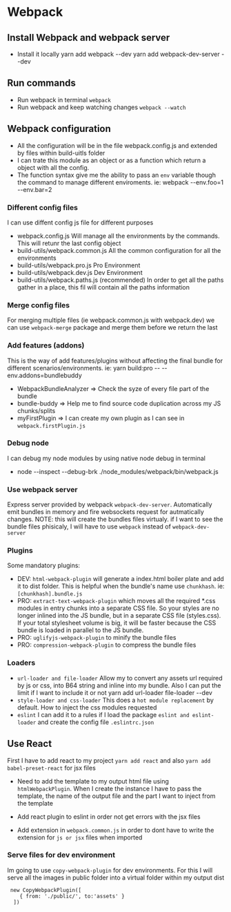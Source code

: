 # Webpack

## Install Webpack and webpack server

  - Install it locally
    yarn add webpack --dev
    yarn add webpack-dev-server --dev

## Run commands

  - Run webpack in terminal
    `webpack`
  - Run webpack and keep watching changes
    `webpack --watch`

## Webpack configuration

  - All the configuration will be in the file webpack.config.js and extended by files within build-uitls folder
  - I can trate this module as an object or as a function which return a object with all the config.
  - The function syntax give me the ability to pass an `env` variable though the command to manage different enviroments. ie: webpack --env.foo=1 --env.bar=2

### Different config files

  I can use diffent config js file for different purposes

  - webpack.config.js
    Will manage all the environments by the commands. This will retunr the last config object
  - build-utils/webpack.common.js
    All the common configuration for all the environments
  - build-utils/webpack.pro.js
    Pro Environment
  - build-utils/webpack.dev.js
    Dev Environment
  - build-utils/webpack.paths.js (recommended)
    In order to get all the paths gather in a place, this fil will contain all the paths information

### Merge config files

  For merging multiple files (ie webpack.common.js with webpack.dev) we can use `webpack-merge` package and merge them before we return the last

### Add features (addons)

  This is the way of add features/plugins without affecting the final bundle for different scenarios/environments.
  ie: yarn build:pro -- --env.addons=bundlebuddy

  - WebpackBundleAnalyzer => Check the syze of every file part of the bundle
  - bundle-buddy => Help me to find source code duplication across my JS chunks/splits
  - myFirstPlugin => I can create my own plugin as I can see in `webpack.firstPlugin.js`

### Debug node

  I can debug my node modules by using native node debug in terminal
  - node --inspect --debug-brk ./node_modules/webpack/bin/webpack.js

### Use webpack server

  Express server provided by webpack `webpack-dev-server`. Automatically emit bundles in memory and fire websockets request for autmatically changes. NOTE: this will create the bundles files virtualy. if I want to see the bundle files phisicaly, I will have to use `webpack` instead of `webpack-dev-server`

### Plugins

  Some mandatory plugins:

  - DEV: `html-webpack-plugin` will generate a index.html boiler plate and add it to dist folder. This is helpful when the bundle's name use `chunkhash`. ie: `[chunkhash].bundle.js`
  - PRO: `extract-text-webpack-plugin` which moves all the required *.css modules in entry chunks into a separate CSS file. So your styles are no longer inlined into the JS bundle, but in a separate CSS file (styles.css). If your total stylesheet volume is big, it will be faster because the CSS bundle is loaded in parallel to the JS bundle.
  - PRO: `uglifyjs-webpack-plugin` to minify the bundle files
  - PRO: `compression-webpack-plugin` to compress the bundle files

### Loaders

  - `url-loader and file-loader`
    Allow my to convert any assets url required by js or css, into B64 string and inline into my bundle. Also I can put the limit if I want to include it or not
      yarn add url-loader file-loader --dev
  - `style-loader and css-loader`
    This does a `hot module replacement` by default. How to inject the css modules requested
  - `eslint`
    I can add it to a rules if I load the package `eslint and eslint-loader` and create the config file `.eslintrc.json`

## Use React

  First I have to add react to my project `yarn add react` and also `yarn add babel-preset-react` for jsx files

  - Need to add the template to my output html file using `htmlWebpackPlugin`. When I create the instance I have to pass the template, the name of the output file and the part I want to inject from the template

  - Add react plugin to eslint in order not get errors with the jsx files

  - Add extension in `webpack.common.js` in order to dont have to write the extension for `js or jsx` files when imported

  ### Serve files for dev environment

  Im going to use `copy-webpack-plugin` for dev environments.
  For this I will serve all the images in public folder into a virtual folder within my output dist

     new CopyWebpackPlugin([
        { from: './public/', to:'assets' }
      ])
    
  
